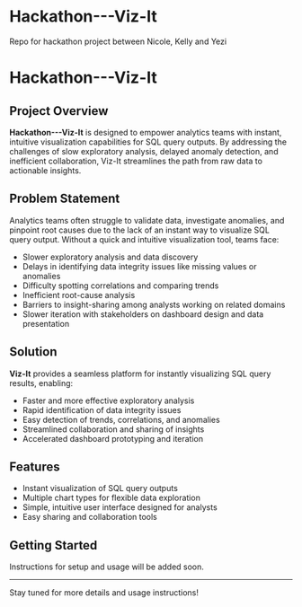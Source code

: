 # Hackathon---Viz-It
Repo for hackathon project between Nicole, Kelly and Yezi
# Hackathon---Viz-It

## Project Overview

**Hackathon---Viz-It** is designed to empower analytics teams with instant, intuitive visualization capabilities for SQL query outputs. By addressing the challenges of slow exploratory analysis, delayed anomaly detection, and inefficient collaboration, Viz-It streamlines the path from raw data to actionable insights.

## Problem Statement

Analytics teams often struggle to validate data, investigate anomalies, and pinpoint root causes due to the lack of an instant way to visualize SQL query output. Without a quick and intuitive visualization tool, teams face:

- Slower exploratory analysis and data discovery
- Delays in identifying data integrity issues like missing values or anomalies
- Difficulty spotting correlations and comparing trends
- Inefficient root-cause analysis
- Barriers to insight-sharing among analysts working on related domains
- Slower iteration with stakeholders on dashboard design and data presentation

## Solution

**Viz-It** provides a seamless platform for instantly visualizing SQL query results, enabling:

- Faster and more effective exploratory analysis
- Rapid identification of data integrity issues
- Easy detection of trends, correlations, and anomalies
- Streamlined collaboration and sharing of insights
- Accelerated dashboard prototyping and iteration

## Features

- Instant visualization of SQL query outputs
- Multiple chart types for flexible data exploration
- Simple, intuitive user interface designed for analysts
- Easy sharing and collaboration tools

## Getting Started

Instructions for setup and usage will be added soon.

---

Stay tuned for more details and usage instructions!
